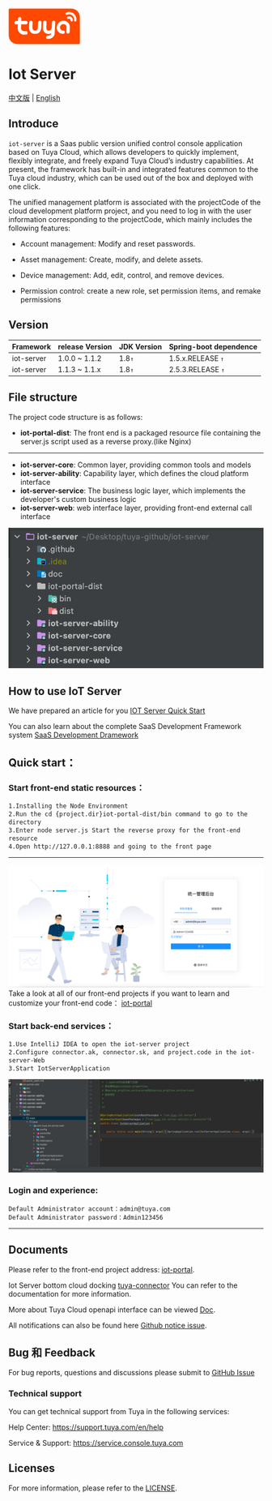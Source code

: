 
<img src="doc/images/tuya_logo.png" width="28%" height="28%" />

# Iot Server

[中文版](README_zh.md) | [English](README.md)

## Introduce
`iot-server` is a Saas public version unified control console application based on Tuya Cloud, which allows developers to quickly implement, flexibly integrate, and freely expand Tuya Cloud’s industry capabilities. At present, the framework has built-in and integrated features common to the Tuya cloud industry, which can be used out of the box and deployed with one click.

The unified management platform is associated with the projectCode of the cloud development platform project, and you need to log in with the user information corresponding to the projectCode, which mainly includes the following features:

- Account management: Modify and reset passwords.

- Asset management: Create, modify, and delete assets.

- Device management: Add, edit, control, and remove devices.

- Permission control: create a new role, set permission items, and remake permissions

## Version

| Framework | release Version | JDK Version | Spring-boot dependence | 
| -------------- | ------------- |------------- |------------- |
| iot-server| 1.0.0 ~ 1.1.2 | 1.8`↑` |  1.5.x.RELEASE `↑` |
| iot-server| 1.1.3 ~ 1.1.x| 1.8`↑` |  2.5.3.RELEASE `↑` |

## File structure

The project code structure is as follows:
* **iot-portal-dist**: The front end is a packaged resource file containing the server.js script used as a reverse proxy.(like Nginx)
---
* **iot-server-core**: Common layer, providing common tools and models
* **iot-server-ability**: Capability layer, which defines the cloud platform interface
* **iot-server-service**: The business logic layer, which implements the developer's custom business logic
* **iot-server-web**: web interface layer, providing front-end external call interface

![config](doc/images/iot-server-structure.png)

##  How to use IoT Server
We have prepared an article for you [IOT Server Quick Start](https://developer.tuya.com/cn/docs/iot/SaaSDevelopmentFramework_backend?id=Kaqcx9hwc9i62)

You can also learn about the complete SaaS Development Framework system [SaaS Development Dramework](https://developer.tuya.com/cn/docs/iot/SaaSDevelopmentFramework?id=Kaps8jd0mowem)


## Quick start：
### Start front-end static resources：
    1.Installing the Node Environment
    2.Run the cd {project.dir}iot-portal-dist/bin command to go to the directory
    3.Enter node server.js Start the reverse proxy for the front-end resource
    4.Open http://127.0.0.1:8888 and going to the front page
---
![config](doc/images/iot-portal-preview-1.png)
Take a look at all of our front-end projects if you want to learn and customize your front-end code： [iot-portal](https://github.com/tuya/iot-portal)

### Start back-end services：
    1.Use IntelliJ IDEA to open the iot-server project
    2.Configure connector.ak, connector.sk, and project.code in the iot-server-Web
    3.Start IotServerApplication
![config](doc/images/iot-server-start.png)
### Login and experience:
    Default Administrator account：admin@tuya.com
    Default Administrator password：Admin123456
---

## Documents

Please refer to the front-end project address: [iot-portal](https://github.com/tuya/iot-portal).

Iot Server bottom cloud docking [tuya-connector](https://github.com/tuya/tuya-connector/tree/f62deb6c4738d7e80868268b29379c647798ed9c) You can refer to the documentation for more information.

More about Tuya Cloud openapi interface can be viewed [Doc](https://developer.tuya.com/cn/docs/iot/api-reference?id=Ka7qb7vhber64).

All notifications can also be found here [Github notice issue](https://github.com/tuya/iot-server/issues).




## Bug 和 Feedback
For bug reports, questions and discussions please submit to [GitHub Issue](https://github.com/tuya/iot-server/issues)


### Technical support

You can get technical support from Tuya in the following services:

Help Center: https://support.tuya.com/en/help

Service & Support: https://service.console.tuya.com

## Licenses

For more information, please refer to the [LICENSE](LICENSE).


